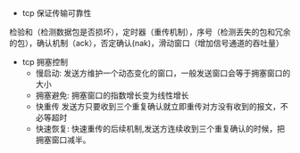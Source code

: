 * tcp 保证传输可靠性

检验和（检测数据包是否损坏），定时器（重传机制），序号（检测丢失的包和冗余的包），确认机制（ack），否定确认(nak)，滑动窗口（增加信号通道的吞吐量）

* tcp 拥塞控制
   * 慢启动: 发送方维护一个动态变化的窗口，一般发送窗口会等于拥塞窗口的大小
   * 拥塞避免: 拥塞窗口的指数增长变为线性增长
   * 快重传 发送方只要收到三个重复确认就立即重传对方没有收到的报文，不必等超时
   * 快速恢复: 快速重传的后续机制,发送方连续收到三个重复确认的时候，把拥塞窗口减半。

